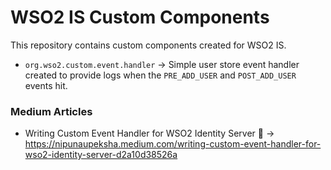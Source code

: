# WSO2 IS Custom Components
This repository contains custom components created for WSO2 IS.
- `org.wso2.custom.event.handler` → Simple user store event handler created to provide logs when the `PRE_ADD_USER` and `POST_ADD_USER` events hit.

### Medium Articles
- Writing Custom Event Handler for WSO2 Identity Server 🔧 → https://nipunaupeksha.medium.com/writing-custom-event-handler-for-wso2-identity-server-d2a10d38526a